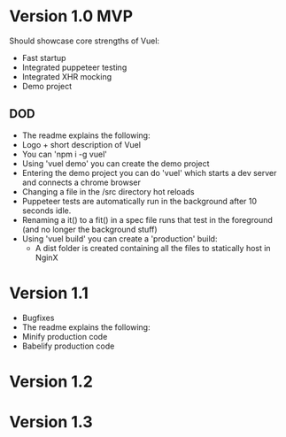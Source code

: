 # Version 1.0 MVP

Should showcase core strengths of Vuel:
- Fast startup
- Integrated puppeteer testing
- Integrated XHR mocking
- Demo project

## DOD
- The readme explains the following:
- Logo + short description of Vuel
- You can 'npm i -g vuel'
- Using 'vuel demo' you can create the demo project
- Entering the demo project you can do 'vuel' which starts a dev server and connects a chrome browser
- Changing a file in the /src directory hot reloads
- Puppeteer tests are automatically run in the background after 10 seconds idle.
- Renaming a it() to a fit() in a spec file runs that test in the foreground (and no longer the background stuff)
- Using 'vuel build' you can create a 'production' build:
    - A dist folder is created containing all the files to statically host in NginX

# Version 1.1
- Bugfixes
- The readme explains the following:
- Minify production code
- Babelify production code

# Version 1.2

# Version 1.3
